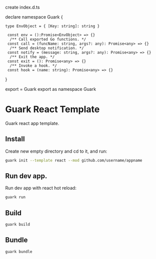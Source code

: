 create index.d.ts 

declare namespace Guark {

    type EnvObject = { [Key: string]: string }

     const env = ():Promise<EnvObject> => {}
      /** Call exported Go functions. */
     const call = (funcName: string, args?: any): Promise<any> => {}
      /** Send desktop notification. */
     const notify = (message: string, args?: any): Promise<any> => {}
      /** Exit the app. */
     const exit = (): Promise<any> => {}
      /** Invoke a hook. */
     const hook = (name: string): Promise<any> => {}

}

export = Guark
export as namespace Guark

# Guark React Template
Guark react app template.


## Install

Create new empty directory and cd to it, and run:
```bash
guark init --template react --mod github.com/username/appname
```

## Run dev app.

Run dev app with react hot reload:
```bash
guark run
```

## Build

```bash
guark build
```

## Bundle

```bash
guark bundle
```

